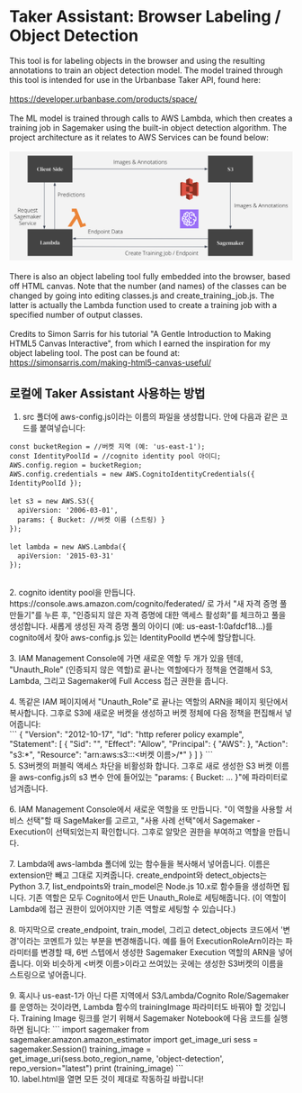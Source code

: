# Taker Assistant: Browser Labeling / Object Detection

This tool is for labeling objects in the browser and using the resulting annotations to train an object detection model.
The model trained through this tool is intended for use in the Urbanbase Taker API, found here: <br>
<br>
https://developer.urbanbase.com/products/space/
<br>
<br>
The ML model is trained through calls to AWS Lambda, which then creates a training job in Sagemaker using the built-in
object detection algorithm. The project architecture as it relates to AWS Services can be found below:
<br>
<br>
<img src="index/taker-assistant-architecture.png">
<br>
<br>
There is also an object labeling tool fully embedded into the browser, based off HTML canvas. Note that the number (and names)
of the classes can be changed by going into editing classes.js and create_training_job.js. The latter is actually the Lambda function
used to create a training job with a specified number of output classes.
<br>
<br>
Credits to Simon Sarris for his tutorial "A Gentle Introduction to Making HTML5 Canvas Interactive", from which I earned
the inspiration for my object labeling tool. The post can be found at: https://simonsarris.com/making-html5-canvas-useful/
<br>

## 로컬에 Taker Assistant 사용하는 방법

1. src 폴더에 aws-config.js이라는 이름의 파일을 생성합니다. 안에 다음과 같은 코드를 붙여넣습니다:<br>

```
const bucketRegion = //버켓 지역 (예: 'us-east-1');
const IdentityPoolId = //cognito identity pool 아이디;
AWS.config.region = bucketRegion;
AWS.config.credentials = new AWS.CognitoIdentityCredentials({ IdentityPoolId });

let s3 = new AWS.S3({
  apiVersion: '2006-03-01',
  params: { Bucket: //버켓 이름 (스트링) }
});

let lambda = new AWS.Lambda({
  apiVersion: '2015-03-31'
});
```

<br>
2. cognito identity pool을 만듭니다. https://console.aws.amazon.com/cognito/federated/ 로 가서 "새 자격 증명
풀 만들기"를 누른 후, "인증되지 않은 자격 증명에 대한 액세스 활성화"를 체크하고 풀을 생성합니다. 새롭게 생성된 자격 증명 풀의 아이디
(예: us-east-1:0afdcf18...)를 cognito에서 찾아 aws-config.js 있는 IdentityPoolId 변수에 할당합니다.
<br>
<br>
3. IAM Management Console에 가면 새로운 역할 두 개가 있을 텐데, "Unauth_Role" (인증되지 않은 역할)로 끝나는 역할에다가 
정책을 연결해서 S3, Lambda, 그리고 Sagemaker에 Full Access 접근 권한을 줍니다.
<br>
<br>
4. 똑같은 IAM 페이지에서 "Unauth_Role"로 끝나는 역할의 ARN을 페이지 윗단에서 복사합니다. 그후로 S3에 새로운 버켓을 생성하고
버켓 정체에 다음 정책을 편집해서 넣어줍니다: <br>
```
{
    "Version": "2012-10-17",
    "Id": "http referer policy example",
    "Statement": [
        {
            "Sid": "",
            "Effect": "Allow",
            "Principal": {
                "AWS": <Cognito Unauth_Role 역할 ARN을 여기다 붙여넣습니다.>
            },
            "Action": "s3:*",
            "Resource": "arn:aws:s3:::<버켓 이름>/*"
        }
    ]
}
```
<br>
5. S3버켓의 퍼블릭 액세스 차단을 비활성화 합니다. 그후로 새로 생성한 S3 버켓 이름을 aws-config.js의 s3 변수 안에 들어있는
"params: { Bucket: ... }"에 파라미터로 넘겨줍니다.
<br>
<br>
6. IAM Management Console에서 새로운 역할을 또 만듭니다. "이 역할을 사용할 서비스 선택"할 때 SageMaker를 고르고,
"사용 사례 선택"에서 Sagemaker - Execution이 선택되었는지 확인합니다. 그후로 알맞은 권한을 부여하고 역할을 만듭니다.
<br>
<br>
7. Lambda에 aws-lambda 폴더에 있는 함수들을 복사해서 넣어줍니다. 이름은 extension만 빼고 그대로 지켜줍니다. create_endpoint와
detect_objects는 Python 3.7, list_endpoints와 train_model은 Node.js 10.x로 함수들을 생성하면 됩니다. 기존 역할은 모두
Cognito에서 만든 Unauth_Role로 세팅해줍니다. (이 역할이 Lambda에 접근 권한이 있어야지만 기존 역할로 세팅할 수 있습니다.)
<br>
<br>
8. 마지막으로 create_endpoint, train_model, 그리고 detect_objects 코드에서 '변경'이라는 코멘트가 있는 부분을 변경해줍니다.
예를 들어 ExecutionRoleArn이라는 파라미터를 변경할 때, 6번 스텝에서 생성한 Sagemaker Execution 역할의 ARN을 넣어줍니다.
이와 비슷하게 <버켓 이름>이라고 쓰여있는 곳에는 생성한 S3버켓의 이름을 스트링으로 넣어줍니다.
<br>
<br>
9. 혹시나 us-east-1가 아닌 다른 지역에서 S3/Lambda/Cognito Role/Sagemaker를 운영하는 것이라면, Lambda 함수의 trainingImage
파라미터도 바꿔야 할 것입니다. Training Image 링크를 얻기 위해서 Sagemaker Notebook에 다음 코드를 실행하면 됩니다:
```
import sagemaker
from sagemaker.amazon.amazon_estimator import get_image_uri
sess = sagemaker.Session()
training_image = get_image_uri(sess.boto_region_name, 'object-detection', repo_version="latest")
print (training_image)
```
<br>
10. label.html을 열면 모든 것이 제대로 작동하길 바랍니다!
